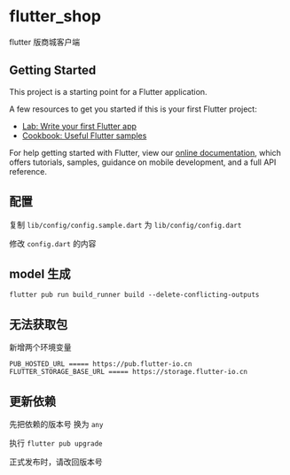 # flutter_shop

flutter 版商城客户端

## Getting Started

This project is a starting point for a Flutter application.

A few resources to get you started if this is your first Flutter project:

- [Lab: Write your first Flutter app](https://flutter.dev/docs/get-started/codelab)
- [Cookbook: Useful Flutter samples](https://flutter.dev/docs/cookbook)

For help getting started with Flutter, view our
[online documentation](https://flutter.dev/docs), which offers tutorials,
samples, guidance on mobile development, and a full API reference.

## 配置

复制 `lib/config/config.sample.dart` 为 `lib/config/config.dart`

修改 `config.dart` 的内容

## model 生成

```shell
flutter pub run build_runner build --delete-conflicting-outputs

```

## 无法获取包

新增两个环境变量

```
PUB_HOSTED_URL ===== https://pub.flutter-io.cn
FLUTTER_STORAGE_BASE_URL ===== https://storage.flutter-io.cn
```

## 更新依赖

先把依赖的版本号 换为 `any`

执行 `flutter pub upgrade` 

正式发布时，请改回版本号